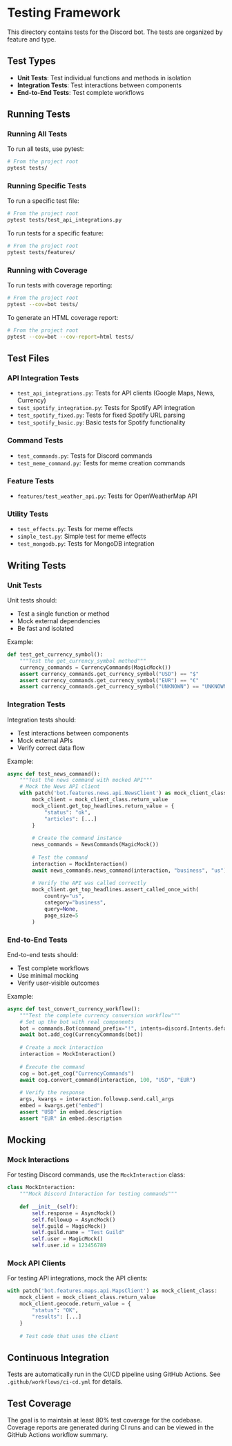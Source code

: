 # Testing Framework

This directory contains tests for the Discord bot. The tests are organized by feature and type.

## Test Types

- **Unit Tests**: Test individual functions and methods in isolation
- **Integration Tests**: Test interactions between components
- **End-to-End Tests**: Test complete workflows

## Running Tests

### Running All Tests

To run all tests, use pytest:

```bash
# From the project root
pytest tests/
```

### Running Specific Tests

To run a specific test file:

```bash
# From the project root
pytest tests/test_api_integrations.py
```

To run tests for a specific feature:

```bash
# From the project root
pytest tests/features/
```

### Running with Coverage

To run tests with coverage reporting:

```bash
# From the project root
pytest --cov=bot tests/
```

To generate an HTML coverage report:

```bash
# From the project root
pytest --cov=bot --cov-report=html tests/
```

## Test Files

### API Integration Tests

- `test_api_integrations.py`: Tests for API clients (Google Maps, News, Currency)
- `test_spotify_integration.py`: Tests for Spotify API integration
- `test_spotify_fixed.py`: Tests for fixed Spotify URL parsing
- `test_spotify_basic.py`: Basic tests for Spotify functionality

### Command Tests

- `test_commands.py`: Tests for Discord commands
- `test_meme_command.py`: Tests for meme creation commands

### Feature Tests

- `features/test_weather_api.py`: Tests for OpenWeatherMap API

### Utility Tests

- `test_effects.py`: Tests for meme effects
- `simple_test.py`: Simple test for meme effects
- `test_mongodb.py`: Tests for MongoDB integration

## Writing Tests

### Unit Tests

Unit tests should:
- Test a single function or method
- Mock external dependencies
- Be fast and isolated

Example:

```python
def test_get_currency_symbol():
    """Test the get_currency_symbol method"""
    currency_commands = CurrencyCommands(MagicMock())
    assert currency_commands.get_currency_symbol("USD") == "$"
    assert currency_commands.get_currency_symbol("EUR") == "€"
    assert currency_commands.get_currency_symbol("UNKNOWN") == "UNKNOWN"
```

### Integration Tests

Integration tests should:
- Test interactions between components
- Mock external APIs
- Verify correct data flow

Example:

```python
async def test_news_command():
    """Test the news command with mocked API"""
    # Mock the News API client
    with patch('bot.features.news.api.NewsClient') as mock_client_class:
        mock_client = mock_client_class.return_value
        mock_client.get_top_headlines.return_value = {
            "status": "ok",
            "articles": [...]
        }
        
        # Create the command instance
        news_commands = NewsCommands(MagicMock())
        
        # Test the command
        interaction = MockInteraction()
        await news_commands.news_command(interaction, "business", "us")
        
        # Verify the API was called correctly
        mock_client.get_top_headlines.assert_called_once_with(
            country="us",
            category="business",
            query=None,
            page_size=5
        )
```

### End-to-End Tests

End-to-end tests should:
- Test complete workflows
- Use minimal mocking
- Verify user-visible outcomes

Example:

```python
async def test_convert_currency_workflow():
    """Test the complete currency conversion workflow"""
    # Set up the bot with real components
    bot = commands.Bot(command_prefix="!", intents=discord.Intents.default())
    await bot.add_cog(CurrencyCommands(bot))
    
    # Create a mock interaction
    interaction = MockInteraction()
    
    # Execute the command
    cog = bot.get_cog("CurrencyCommands")
    await cog.convert_command(interaction, 100, "USD", "EUR")
    
    # Verify the response
    args, kwargs = interaction.followup.send.call_args
    embed = kwargs.get("embed")
    assert "USD" in embed.description
    assert "EUR" in embed.description
```

## Mocking

### Mock Interactions

For testing Discord commands, use the `MockInteraction` class:

```python
class MockInteraction:
    """Mock Discord Interaction for testing commands"""
    
    def __init__(self):
        self.response = AsyncMock()
        self.followup = AsyncMock()
        self.guild = MagicMock()
        self.guild.name = "Test Guild"
        self.user = MagicMock()
        self.user.id = 123456789
```

### Mock API Clients

For testing API integrations, mock the API clients:

```python
with patch('bot.features.maps.api.MapsClient') as mock_client_class:
    mock_client = mock_client_class.return_value
    mock_client.geocode.return_value = {
        "status": "OK",
        "results": [...]
    }
    
    # Test code that uses the client
```

## Continuous Integration

Tests are automatically run in the CI/CD pipeline using GitHub Actions. See `.github/workflows/ci-cd.yml` for details.

## Test Coverage

The goal is to maintain at least 80% test coverage for the codebase. Coverage reports are generated during CI runs and can be viewed in the GitHub Actions workflow summary.
